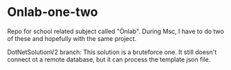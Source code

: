 # Onlab-one-two
Repo for school related subject called "Önlab". During Msc, I have to do two of these and hopefully with the same project.

DotNetSolutionV2 branch:
This solution is a bruteforce one. It still doesn't connect ot a remote database, but it can process the template json file.